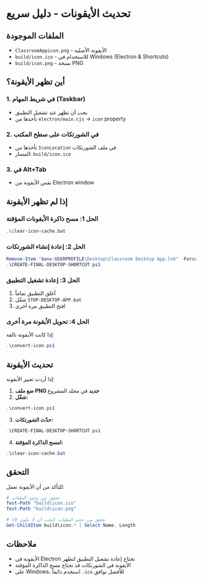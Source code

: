 # تحديث الأيقونات - دليل سريع

## الملفات الموجودة

- `ClassroomAppicon.png` - الأيقونة الأصلية
- `build/icon.ico` - للاستخدام في Windows (Electron & Shortcuts)
- `build/icon.png` - نسخة PNG

## أين تظهر الأيقونة؟

### 1. في شريط المهام (Taskbar)
- يجب أن تظهر عند تشغيل التطبيق
- تأخذها من `electron/main.cjs` → `icon` property

### 2. في الشورتكات على سطح المكتب
- تأخذها من `IconLocation` في ملف الشورتكات
- المسار: `build/icon.ico`

### 3. في Alt+Tab
- نفس الأيقونة من Electron window

## إذا لم تظهر الأيقونة

### الحل 1: مسح ذاكرة الأيقونات المؤقتة
```bash
.\clear-icon-cache.bat
```

### الحل 2: إعادة إنشاء الشورتكات
```powershell
Remove-Item "$env:USERPROFILE\Desktop\Classroom Desktop App.lnk" -Force
.\CREATE-FINAL-DESKTOP-SHORTCUT.ps1
```

### الحل 3: إعادة تشغيل التطبيق
1. أغلق التطبيق تماماً
2. شغّل `STOP-DESKTOP-APP.bat`
3. افتح التطبيق مرة أخرى

### الحل 4: تحويل الأيقونة مرة أخرى
إذا كانت الأيقونة تالفة:
```powershell
.\convert-icon.ps1
```

## تحديث الأيقونة

إذا أردت تغيير الأيقونة:

1. **ضع ملف PNG جديد** في مجلد المشروع
2. **شغّل:**
```powershell
.\convert-icon.ps1
```
3. **حدّث الشورتكات:**
```powershell
.\CREATE-FINAL-DESKTOP-SHORTCUT.ps1
```
4. **امسح الذاكرة المؤقتة:**
```powershell
.\clear-icon-cache.bat
```

## التحقق

للتأكد من أن الأيقونة تعمل:

```powershell
# تحقق من وجود الملفات
Test-Path "build\icon.ico"
Test-Path "build\icon.png"

# تحقق من حجم الملفات (يجب أن لا يكون 0)
Get-ChildItem build\icon.* | Select Name, Length
```

## ملاحظات

- الأيقونة في Electron تحتاج إعادة تشغيل التطبيق لتظهر
- الأيقونة في الشورتكات قد تحتاج مسح الذاكرة المؤقتة
- على Windows، استخدم دائماً `.ico` للأفضل توافق
